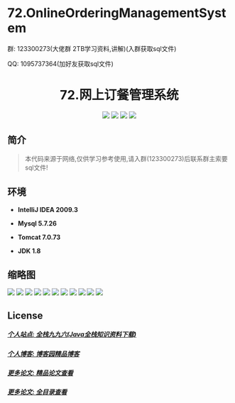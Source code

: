 # 72.OnlineOrderingManagementSystem

<p>群: 123300273(大佬群 2TB学习资料,讲解)(入群获取sql文件)</p>
<p>QQ: 1095737364(加好友获取sql文件)</p>

<p><h1 align="center">72.网上订餐管理系统</h1></p>


<p align="center">
	<img src="https://img.shields.io/badge/jdk-1.8-orange.svg"/>
    <img src="https://img.shields.io/badge/spring-5.x-lightgrey.svg"/>
    <img src="https://img.shields.io/badge/springmvc-3.x-blue.svg"/>
    <img src="https://img.shields.io/badge/mybatis-3.x-yellow.svg"/>
</p>

## 简介


> 本代码来源于网络,仅供学习参考使用,请入群(123300273)后联系群主索要sql文件!



## 环境

- <b>IntelliJ IDEA 2009.3</b>

- <b>Mysql 5.7.26</b>

- <b>Tomcat 7.0.73</b>

- <b>JDK 1.8</b>




## 缩略图

![](https://img2020.cnblogs.com/blog/588112/202201/588112-20220108194113847-527769204.png)
![](https://img2020.cnblogs.com/blog/588112/202201/588112-20220108194121493-1646980555.png)
![](https://img2020.cnblogs.com/blog/588112/202201/588112-20220108194126336-1115687446.png)
![](https://img2020.cnblogs.com/blog/588112/202201/588112-20220108194133590-1333241668.png)
![](https://img2020.cnblogs.com/blog/588112/202201/588112-20220108194138967-1782932358.png)
![](https://img2020.cnblogs.com/blog/588112/202201/588112-20220108194143895-1597301032.png)
![](https://img2020.cnblogs.com/blog/588112/202201/588112-20220108194149584-496878117.png)
![](https://img2020.cnblogs.com/blog/588112/202201/588112-20220108194154703-160387394.png)
![](https://img2020.cnblogs.com/blog/588112/202201/588112-20220108194200534-1922160391.png)
![](https://img2020.cnblogs.com/blog/588112/202201/588112-20220108194206473-270298129.png)
![](https://img2020.cnblogs.com/blog/588112/202201/588112-20220108194211798-1059700989.png)




## License

##### [个人站点: 全栈九九六(Java全栈知识资料下载)](https://www.blog996.com/)
##### [个人博客: 博客园精品博客](https://www.cnblogs.com/yysbolg/)
##### [更多论文: 精品论文查看](https://www.cnblogs.com/yysbolg/category/1886262.html)
##### [更多论文: 全目录查看](https://www.blog996.com/md/2021-09-22-1632317852192.html)



